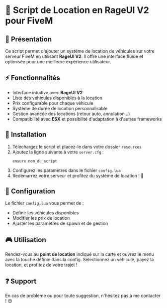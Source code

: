 # 📜 Script de Location en RageUI V2 pour FiveM

## 🚀 Présentation
Ce script permet d'ajouter un système de location de véhicules sur votre serveur FiveM en utilisant **RageUI V2**. Il offre une interface fluide et optimisée pour une meilleure expérience utilisateur.

## ⚡ Fonctionnalités
- Interface intuitive avec **RageUI V2**
- Liste des véhicules disponibles à la location
- Prix configurable pour chaque véhicule
- Système de durée de location personnalisable
- Gestion avancée des locations (retour auto, annulation...)
- Compatibilité avec **ESX** et possibilité d'adaptation à d'autres frameworks

## 🔧 Installation
1. Téléchargez le script et placez-le dans votre dossier `resources`
2. Ajoutez la ligne suivante à votre `server.cfg` :
   ```
   ensure nom_du_script
   ```
3. Configurez les paramètres dans le fichier `config.lua`
4. Redémarrez votre serveur et profitez du système de location ! 🚗

## 📌 Configuration
Le fichier `config.lua` vous permet de :
- Définir les véhicules disponibles
- Modifier les prix de location
- Ajuster les paramètres de spawn et de gestion

## 🎮 Utilisation
Rendez-vous au **point de location** indiqué sur la carte et ouvrez le menu avec la touche définie dans la config. Sélectionnez un véhicule, payez la location, et profitez de votre trajet !

## ❓ Support
En cas de problème ou pour toute suggestion, n'hésitez pas à me contacter ! 😊
